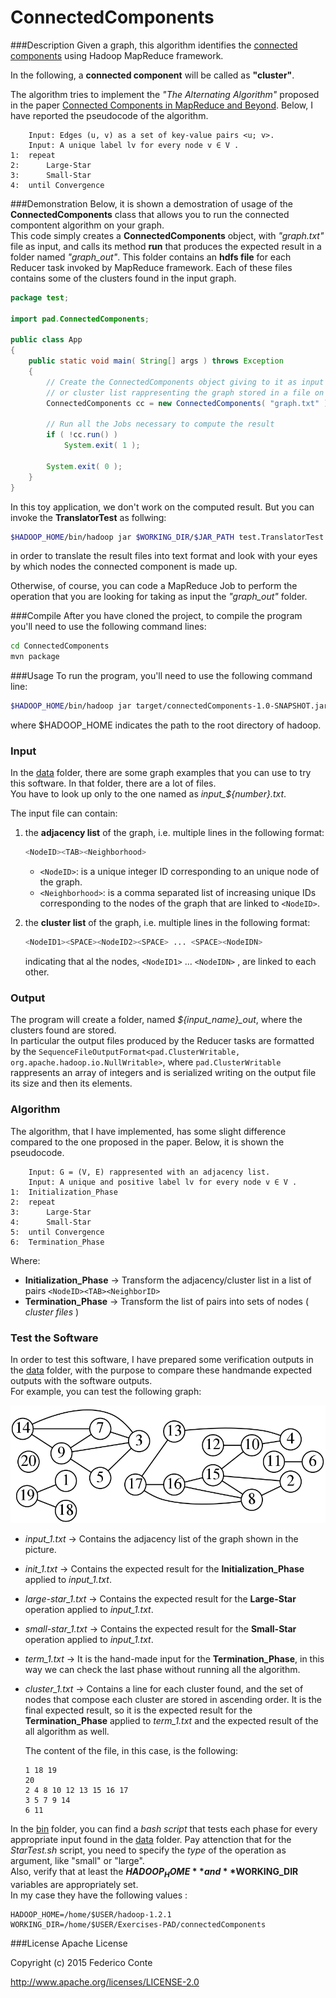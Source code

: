 # ConnectedComponents

###Description
Given a graph, this algorithm identifies the [connected components](https://en.wikipedia.org/wiki/Connected_component_(graph_theory)) using Hadoop MapReduce framework.

In the following, a **connected component** will be called as **"cluster"**.

The algorithm tries to implement the *"The Alternating Algorithm"* proposed in the paper [Connected Components in MapReduce and Beyond](http://dl.acm.org/citation.cfm?id=2670997). Below, I have reported the pseudocode of the algorithm.

```
	Input: Edges (u, v) as a set of key-value pairs <u; v>.
	Input: A unique label lv for every node v ∈ V .
1:	repeat
2:		Large-Star
3:		Small-Star
4:	until Convergence
```

###Demonstration
Below, it is shown a demostration of usage of the **ConnectedComponents** class that allows you to run the connected compontent algorithm on your graph.<br />
This code simply creates a **ConnectedComponents** object, with *"graph.txt"* file as input, and calls its method **run** that produces the expected result in a folder named *"graph_out"*. This folder contains an **hdfs file** for each Reducer task invoked by MapReduce framework. Each of these files contains some of the clusters found in the input graph.

```Java
package test;

import pad.ConnectedComponents;

public class App
{
	public static void main( String[] args ) throws Exception 
	{	
		// Create the ConnectedComponents object giving to it as input an adjacency list
		// or cluster list rappresenting the graph stored in a file on hdfs
		ConnectedComponents cc = new ConnectedComponents( "graph.txt" );

		// Run all the Jobs necessary to compute the result 
		if ( !cc.run() )
			System.exit( 1 );

		System.exit( 0 );
	}
}
```

In this toy application, we don't work on the computed result. But you can invoke the **TranslatorTest** as follwing:
```bash
$HADOOP_HOME/bin/hadoop jar $WORKING_DIR/$JAR_PATH test.TranslatorTest graph_out Cluster2Text
```
in order to translate the result files into text format and look with your eyes by which nodes the connected component is made up.

Otherwise, of course, you can code a MapReduce Job to perform the operation that you are looking for taking as input the *"graph_out"* folder.

###Compile
After you have cloned the project, to compile the program you'll need to use the following command lines:

```bash
cd ConnectedComponents
mvn package
```

###Usage
To run the program, you'll need to use the following command line:

```bash
$HADOOP_HOME/bin/hadoop jar target/connectedComponents-1.0-SNAPSHOT.jar test.App
```

where $HADOOP_HOME indicates the path to the root directory of hadoop.

### Input
In the [data](./data) folder, there are some graph examples that you can use to try this software. In that folder, there are a lot of files.<br />
You have to look up only to the one named as *input_${number}.txt*.<br />

The input file can contain:

1.	the **adjacency list** of the graph, i.e. multiple lines in the following format:
	```bash
	<NodeID><TAB><Neighborhood>
	```
	- `<NodeID>`: is a unique integer ID corresponding to an unique node of the graph.
	- `<Neighborhood>`: is a comma separated list of increasing unique IDs corresponding to the nodes of the graph that are linked to `<NodeID>`.

2.	the **cluster list** of the graph, i.e. multiple lines in the following format:
	```bash
	<NodeID1><SPACE><NodeID2><SPACE> ... <SPACE><NodeIDN>
	```
	indicating that al the nodes, `<NodeID1>` ... `<NodeIDN>` , are linked to each other.

### Output
The program will create a folder, named *${input_name}_out*, where the clusters found are stored.<br />
In particular the output files produced by the Reducer tasks are formatted by the `SequenceFileOutputFormat<pad.ClusterWritable, org.apache.hadoop.io.NullWritable>`, where `pad.ClusterWritable` rappresents an array of integers and is serialized writing on the output file its size and then its elements.

### Algorithm
The algorithm, that I have implemented, has some slight difference compared to the one proposed in the paper. Below, it is shown the pseudocode.

```
	Input: G = (V, E) rappresented with an adjacency list.
	Input: A unique and positive label lv for every node v ∈ V .
1:	Initialization_Phase
2:	repeat
3:		Large-Star
4:		Small-Star
5:	until Convergence
6:	Termination_Phase
```

Where:

- **Initialization_Phase**	→	Transform the adjacency/cluster list in a list of pairs `<NodeID><TAB><NeighborID>`
- **Termination_Phase**		→	Transform the list of pairs into sets of nodes ( *cluster files* )

### Test the Software
In order to test this software, I have prepared some verification outputs in the [data](./data) folder, with the purpose to compare these handmande expected outputs with the software outputs.<br />
For example, you can test the following graph:

<img src="./data/graph_1.png">

- *input_1.txt*				→	Contains the adjacency list of the graph shown in the picture.
- *init_1.txt*				→	Contains the expected result for the **Initialization_Phase** applied to *input_1.txt*.
- *large-star_1.txt*		→	Contains the expected result for the **Large-Star** operation applied to *input_1.txt*.
- *small-star_1.txt*		→	Contains the expected result for the **Small-Star** operation applied to *input_1.txt*.
- *term_1.txt*				→	It is the hand-made input for the **Termination_Phase**, in this way we can check the last phase without running all the algorithm.
- *cluster_1.txt*	→	Contains a line for each cluster found, and the set of nodes that compose each cluster are stored in ascending order. It is the final expected result, so it is the expected result for the **Termination_Phase** applied to *term_1.txt* and the expected result of the all algorithm as well.

	The content of the file, in this case, is the following:

	```
	1 18 19
	20
	2 4 8 10 12 13 15 16 17
	3 5 7 9 14
	6 11
	```

In the [bin](./bin) folder, you can find a *bash script* that tests each phase for every appropriate input found in the [data](./data) folder. Pay attenction that for the *StarTest.sh* script, you need to specify the *type* of the operation as argument, like "small" or "large".<br />
Also, verify that at least the **$HADOOP_HOME** and **$WORKING_DIR** variables are appropriately set.<br />
In my case they have the following values :

```
HADOOP_HOME=/home/$USER/hadoop-1.2.1
WORKING_DIR=/home/$USER/Exercises-PAD/connectedComponents
```

###License
Apache License

Copyright (c) 2015 Federico Conte

http://www.apache.org/licenses/LICENSE-2.0
